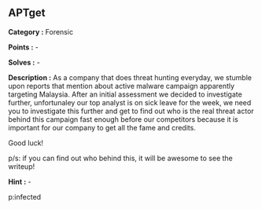 ## APTget

**Category :** Forensic

**Points :** -

**Solves :** -

**Description :**
As a company that does threat hunting everyday, we stumble upon reports that mention about active malware campaign apparently targeting Malaysia. After an initial assessment we decided to investigate further, unfortunaley our top analyst is on sick leave for the week, we need you to investigate this further and get to find out who is the real threat actor behind this campaign fast enough before our competitors because it is important for our company to get all the fame and credits.

Good luck!

p/s: if you can find out who behind this, it will be awesome to see the writeup!

**Hint :** -

p:infected